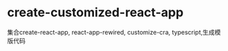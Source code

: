 # create-customized-react-app
集合create-react-app, react-app-rewired, customize-cra, typescript,生成模版代码
